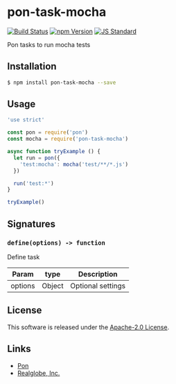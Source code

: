 pon-task-mocha
==========

<!---
This file is generated by ape-tmpl. Do not update manually.
--->

<!-- Badge Start -->
<a name="badges"></a>

[![Build Status][bd_travis_com_shield_url]][bd_travis_com_url]
[![npm Version][bd_npm_shield_url]][bd_npm_url]
[![JS Standard][bd_standard_shield_url]][bd_standard_url]

[bd_repo_url]: https://github.com/realglobe-Inc/pon-task-mocha
[bd_travis_url]: http://travis-ci.org/realglobe-Inc/pon-task-mocha
[bd_travis_shield_url]: http://img.shields.io/travis/realglobe-Inc/pon-task-mocha.svg?style=flat
[bd_travis_com_url]: http://travis-ci.com/realglobe-Inc/pon-task-mocha
[bd_travis_com_shield_url]: https://api.travis-ci.com/realglobe-Inc/pon-task-mocha.svg?token=aeFzCpBZebyaRijpCFmm
[bd_license_url]: https://github.com/realglobe-Inc/pon-task-mocha/blob/master/LICENSE
[bd_codeclimate_url]: http://codeclimate.com/github/realglobe-Inc/pon-task-mocha
[bd_codeclimate_shield_url]: http://img.shields.io/codeclimate/github/realglobe-Inc/pon-task-mocha.svg?style=flat
[bd_codeclimate_coverage_shield_url]: http://img.shields.io/codeclimate/coverage/github/realglobe-Inc/pon-task-mocha.svg?style=flat
[bd_gemnasium_url]: https://gemnasium.com/realglobe-Inc/pon-task-mocha
[bd_gemnasium_shield_url]: https://gemnasium.com/realglobe-Inc/pon-task-mocha.svg
[bd_npm_url]: http://www.npmjs.org/package/pon-task-mocha
[bd_npm_shield_url]: http://img.shields.io/npm/v/pon-task-mocha.svg?style=flat
[bd_standard_url]: http://standardjs.com/
[bd_standard_shield_url]: https://img.shields.io/badge/code%20style-standard-brightgreen.svg

<!-- Badge End -->


<!-- Description Start -->
<a name="description"></a>

Pon tasks to run mocha tests

<!-- Description End -->


<!-- Overview Start -->
<a name="overview"></a>



<!-- Overview End -->


<!-- Sections Start -->
<a name="sections"></a>

<!-- Section from "doc/guides/01.Installation.md.hbs" Start -->

<a name="section-doc-guides-01-installation-md"></a>

Installation
-----

```bash
$ npm install pon-task-mocha --save
```


<!-- Section from "doc/guides/01.Installation.md.hbs" End -->

<!-- Section from "doc/guides/02.Usage.md.hbs" Start -->

<a name="section-doc-guides-02-usage-md"></a>

Usage
---------

```javascript
'use strict'

const pon = require('pon')
const mocha = require('pon-task-mocha')

async function tryExample () {
  let run = pon({
    'test:mocha': mocha('test/**/*.js')
  })

  run('test:*')
}

tryExample()

```


<!-- Section from "doc/guides/02.Usage.md.hbs" End -->

<!-- Section from "doc/guides/03.Signature.md.hbs" Start -->

<a name="section-doc-guides-03-signature-md"></a>

Signatures
---------


### `define(options) -> function`

Define task

| Param | type | Description |
| ---- | --- | ----------- |
| options | Object |  Optional settings |



<!-- Section from "doc/guides/03.Signature.md.hbs" End -->


<!-- Sections Start -->


<!-- LICENSE Start -->
<a name="license"></a>

License
-------
This software is released under the [Apache-2.0 License](https://github.com/realglobe-Inc/pon-task-mocha/blob/master/LICENSE).

<!-- LICENSE End -->


<!-- Links Start -->
<a name="links"></a>

Links
------

+ [Pon][pon_url]
+ [Realglobe, Inc.][realglobe,_inc__url]

[pon_url]: https://github.com/realglobe-Inc/pon
[realglobe,_inc__url]: http://realglobe.jp

<!-- Links End -->
